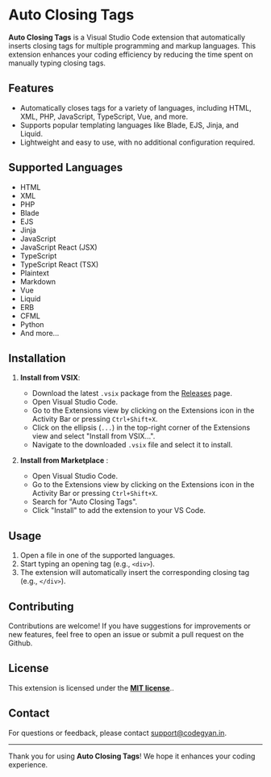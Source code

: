 # Auto Closing Tags

**Auto Closing Tags** is a Visual Studio Code extension that automatically inserts closing tags for multiple programming and markup languages. This extension enhances your coding efficiency by reducing the time spent on manually typing closing tags.

## Features

- Automatically closes tags for a variety of languages, including HTML, XML, PHP, JavaScript, TypeScript, Vue, and more.
- Supports popular templating languages like Blade, EJS, Jinja, and Liquid.
- Lightweight and easy to use, with no additional configuration required.

## Supported Languages

- HTML
- XML
- PHP
- Blade
- EJS
- Jinja
- JavaScript
- JavaScript React (JSX)
- TypeScript
- TypeScript React (TSX)
- Plaintext
- Markdown
- Vue
- Liquid
- ERB
- CFML
- Python
- And more...

## Installation

1. **Install from VSIX**:
   - Download the latest `.vsix` package from the [Releases](#) page.
   - Open Visual Studio Code.
   - Go to the Extensions view by clicking on the Extensions icon in the Activity Bar or pressing `Ctrl+Shift+X`.
   - Click on the ellipsis (`...`) in the top-right corner of the Extensions view and select "Install from VSIX...".
   - Navigate to the downloaded `.vsix` file and select it to install.

2. **Install from Marketplace** :
   - Open Visual Studio Code.
   - Go to the Extensions view by clicking on the Extensions icon in the Activity Bar or pressing `Ctrl+Shift+X`.
   - Search for "Auto Closing Tags".
   - Click "Install" to add the extension to your VS Code.

## Usage

1. Open a file in one of the supported languages.
2. Start typing an opening tag (e.g., `<div>`).
3. The extension will automatically insert the corresponding closing tag (e.g., `</div>`).

## Contributing

Contributions are welcome! If you have suggestions for improvements or new features, feel free to open an issue or submit a pull request on the Github.

## License

This extension is licensed under the **[MIT license](https://opensource.org/licenses/MIT)**..

## Contact

For questions or feedback, please contact support@codegyan.in.

---

Thank you for using **Auto Closing Tags**! We hope it enhances your coding experience.
